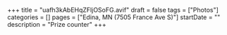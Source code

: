 +++
title = "uafh3kAbEHqZFljOSoFG.avif"
draft = false
tags = ["Photos"]
categories = []
pages = ["Edina, MN (7505 France Ave S)"]
startDate = ""
description = "Prize counter"
+++
